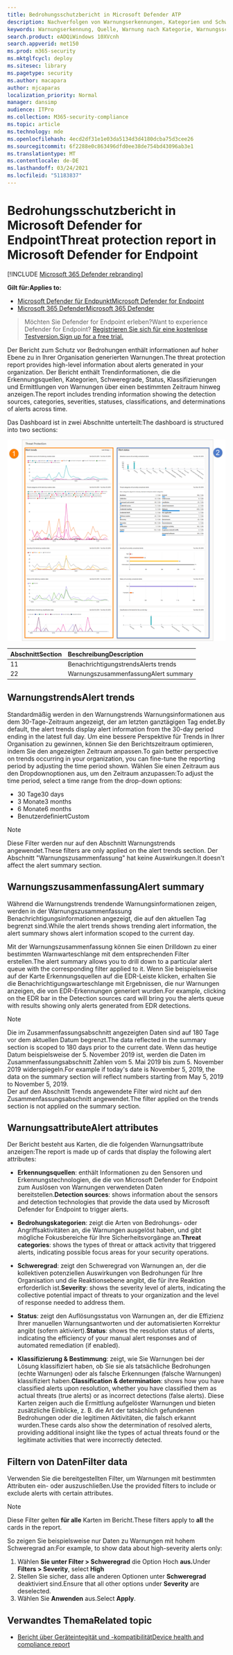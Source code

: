 ```yaml
---
title: Bedrohungsschutzbericht in Microsoft Defender ATP
description: Nachverfolgen von Warnungserkennungen, Kategorien und Schweregrad mithilfe des Bedrohungsschutzberichts
keywords: Warnungserkennung, Quelle, Warnung nach Kategorie, Warnungsschweregrad, Warnungsklassifizierung, Ermittlung
search.product: eADQiWindows 10XVcnh
search.appverid: met150
ms.prod: m365-security
ms.mktglfcycl: deploy
ms.sitesec: library
ms.pagetype: security
ms.author: macapara
author: mjcaparas
localization_priority: Normal
manager: dansimp
audience: ITPro
ms.collection: M365-security-compliance
ms.topic: article
ms.technology: mde
ms.openlocfilehash: 4ecd2df31e1e03da5134d3d4180dcba75d3cee26
ms.sourcegitcommit: 6f2288e0c863496dfd0ee38de754bd43096ab3e1
ms.translationtype: MT
ms.contentlocale: de-DE
ms.lasthandoff: 03/24/2021
ms.locfileid: "51183837"
---
```

# <a name="threat-protection-report-in-microsoft-defender-for-endpoint"></a><span data-ttu-id="39e7e-104">Bedrohungsschutzbericht in Microsoft Defender for Endpoint</span><span class="sxs-lookup"><span data-stu-id="39e7e-104">Threat protection report in Microsoft Defender for Endpoint</span></span>

[!INCLUDE [Microsoft 365 Defender rebranding](../../includes/microsoft-defender.md)]


<span data-ttu-id="39e7e-105">**Gilt für:**</span><span class="sxs-lookup"><span data-stu-id="39e7e-105">**Applies to:**</span></span>
- [<span data-ttu-id="39e7e-106">Microsoft Defender für Endpunkt</span><span class="sxs-lookup"><span data-stu-id="39e7e-106">Microsoft Defender for Endpoint</span></span>](https://go.microsoft.com/fwlink/p/?linkid=2154037)
- [<span data-ttu-id="39e7e-107">Microsoft 365 Defender</span><span class="sxs-lookup"><span data-stu-id="39e7e-107">Microsoft 365 Defender</span></span>](https://go.microsoft.com/fwlink/?linkid=2118804)


> <span data-ttu-id="39e7e-108">Möchten Sie Defender for Endpoint erleben?</span><span class="sxs-lookup"><span data-stu-id="39e7e-108">Want to experience Defender for Endpoint?</span></span> [<span data-ttu-id="39e7e-109">Registrieren Sie sich für eine kostenlose Testversion.</span><span class="sxs-lookup"><span data-stu-id="39e7e-109">Sign up for a free trial.</span></span>](https://www.microsoft.com/microsoft-365/windows/microsoft-defender-atp?ocid=docs-wdatp-pullalerts-abovefoldlink) 

<span data-ttu-id="39e7e-110">Der Bericht zum Schutz vor Bedrohungen enthält informationen auf hoher Ebene zu in Ihrer Organisation generierten Warnungen.</span><span class="sxs-lookup"><span data-stu-id="39e7e-110">The threat protection report provides high-level information about alerts generated in your organization.</span></span> <span data-ttu-id="39e7e-111">Der Bericht enthält Trendinformationen, die die Erkennungsquellen, Kategorien, Schweregrade, Status, Klassifizierungen und Ermittlungen von Warnungen über einen bestimmten Zeitraum hinweg anzeigen.</span><span class="sxs-lookup"><span data-stu-id="39e7e-111">The report includes trending information showing the detection sources, categories, severities, statuses, classifications, and determinations of alerts across time.</span></span>

<span data-ttu-id="39e7e-112">Das Dashboard ist in zwei Abschnitte unterteilt:</span><span class="sxs-lookup"><span data-stu-id="39e7e-112">The dashboard is structured into two sections:</span></span>

![Abbildung des Bedrohungsschutzberichts](images/threat-protection-reports.png)

<span data-ttu-id="39e7e-114">Abschnitt</span><span class="sxs-lookup"><span data-stu-id="39e7e-114">Section</span></span> | <span data-ttu-id="39e7e-115">Beschreibung</span><span class="sxs-lookup"><span data-stu-id="39e7e-115">Description</span></span> 
:---|:---
<span data-ttu-id="39e7e-116">1</span><span class="sxs-lookup"><span data-stu-id="39e7e-116">1</span></span> | <span data-ttu-id="39e7e-117">Benachrichtigungstrends</span><span class="sxs-lookup"><span data-stu-id="39e7e-117">Alerts trends</span></span>
<span data-ttu-id="39e7e-118">2</span><span class="sxs-lookup"><span data-stu-id="39e7e-118">2</span></span> | <span data-ttu-id="39e7e-119">Warnungszusammenfassung</span><span class="sxs-lookup"><span data-stu-id="39e7e-119">Alert summary</span></span>

## <a name="alert-trends"></a><span data-ttu-id="39e7e-120">Warnungstrends</span><span class="sxs-lookup"><span data-stu-id="39e7e-120">Alert trends</span></span>
<span data-ttu-id="39e7e-121">Standardmäßig werden in den Warnungstrends Warnungsinformationen aus dem 30-Tage-Zeitraum angezeigt, der am letzten ganztägigen Tag endet.</span><span class="sxs-lookup"><span data-stu-id="39e7e-121">By default, the alert trends display alert information from the 30-day period ending in the latest full day.</span></span> <span data-ttu-id="39e7e-122">Um eine bessere Perspektive für Trends in Ihrer Organisation zu gewinnen, können Sie den Berichtszeitraum optimieren, indem Sie den angezeigten Zeitraum anpassen.</span><span class="sxs-lookup"><span data-stu-id="39e7e-122">To gain better perspective on trends occurring in your organization, you can fine-tune the reporting period by adjusting the time period shown.</span></span> <span data-ttu-id="39e7e-123">Wählen Sie einen Zeitraum aus den Dropdownoptionen aus, um den Zeitraum anzupassen:</span><span class="sxs-lookup"><span data-stu-id="39e7e-123">To adjust the time period, select a time range from the drop-down options:</span></span>

- <span data-ttu-id="39e7e-124">30 Tage</span><span class="sxs-lookup"><span data-stu-id="39e7e-124">30 days</span></span>
- <span data-ttu-id="39e7e-125">3 Monate</span><span class="sxs-lookup"><span data-stu-id="39e7e-125">3 months</span></span>
- <span data-ttu-id="39e7e-126">6 Monate</span><span class="sxs-lookup"><span data-stu-id="39e7e-126">6 months</span></span>
- <span data-ttu-id="39e7e-127">Benutzerdefiniert</span><span class="sxs-lookup"><span data-stu-id="39e7e-127">Custom</span></span>

>[!NOTE]
><span data-ttu-id="39e7e-128">Diese Filter werden nur auf den Abschnitt Warnungstrends angewendet.</span><span class="sxs-lookup"><span data-stu-id="39e7e-128">These filters are only applied on the alert trends section.</span></span> <span data-ttu-id="39e7e-129">Der Abschnitt "Warnungszusammenfassung" hat keine Auswirkungen.</span><span class="sxs-lookup"><span data-stu-id="39e7e-129">It doesn't affect the alert summary section.</span></span>


## <a name="alert-summary"></a><span data-ttu-id="39e7e-130">Warnungszusammenfassung</span><span class="sxs-lookup"><span data-stu-id="39e7e-130">Alert summary</span></span>
<span data-ttu-id="39e7e-131">Während die Warnungstrends trendende Warnungsinformationen zeigen, werden in der Warnungszusammenfassung Benachrichtigungsinformationen angezeigt, die auf den aktuellen Tag begrenzt sind.</span><span class="sxs-lookup"><span data-stu-id="39e7e-131">While the alert trends shows trending alert information, the alert summary shows alert information scoped to the current day.</span></span>

 <span data-ttu-id="39e7e-132">Mit der Warnungszusammenfassung können Sie einen Drilldown zu einer bestimmten Warnwarteschlange mit dem entsprechenden Filter erstellen.</span><span class="sxs-lookup"><span data-stu-id="39e7e-132">The alert summary allows you to drill down to a particular alert queue with the corresponding filter applied to it.</span></span> <span data-ttu-id="39e7e-133">Wenn Sie beispielsweise auf der Karte Erkennungsquellen auf die EDR-Leiste klicken, erhalten Sie die Benachrichtigungswarteschlange mit Ergebnissen, die nur Warnungen anzeigen, die von EDR-Erkennungen generiert wurden.</span><span class="sxs-lookup"><span data-stu-id="39e7e-133">For example, clicking on the EDR bar in the Detection sources card will bring you the alerts queue with results showing only alerts generated from EDR detections.</span></span> 

>[!NOTE]
><span data-ttu-id="39e7e-134">Die im Zusammenfassungsabschnitt angezeigten Daten sind auf 180 Tage vor dem aktuellen Datum begrenzt.</span><span class="sxs-lookup"><span data-stu-id="39e7e-134">The data reflected in the summary section is scoped to 180 days prior to the current date.</span></span> <span data-ttu-id="39e7e-135">Wenn das heutige Datum beispielsweise der 5. November 2019 ist, werden die Daten im Zusammenfassungsabschnitt Zahlen vom 5. Mai 2019 bis zum 5. November 2019 widerspiegeln.</span><span class="sxs-lookup"><span data-stu-id="39e7e-135">For example if today's date is November 5, 2019, the data on the summary section will reflect numbers starting from May 5, 2019 to November 5, 2019.</span></span><br>
> <span data-ttu-id="39e7e-136">Der auf den Abschnitt Trends angewendete Filter wird nicht auf den Zusammenfassungsabschnitt angewendet.</span><span class="sxs-lookup"><span data-stu-id="39e7e-136">The filter applied on the trends section is not applied on the summary section.</span></span> 

## <a name="alert-attributes"></a><span data-ttu-id="39e7e-137">Warnungsattribute</span><span class="sxs-lookup"><span data-stu-id="39e7e-137">Alert attributes</span></span>
<span data-ttu-id="39e7e-138">Der Bericht besteht aus Karten, die die folgenden Warnungsattribute anzeigen:</span><span class="sxs-lookup"><span data-stu-id="39e7e-138">The report is made up of cards that display the following alert attributes:</span></span>

- <span data-ttu-id="39e7e-139">**Erkennungsquellen**: enthält Informationen zu den Sensoren und Erkennungstechnologien, die die von Microsoft Defender for Endpoint zum Auslösen von Warnungen verwendeten Daten bereitstellen.</span><span class="sxs-lookup"><span data-stu-id="39e7e-139">**Detection sources**: shows information about the sensors and detection technologies that provide the data used by Microsoft Defender for Endpoint to trigger alerts.</span></span>

- <span data-ttu-id="39e7e-140">**Bedrohungskategorien**: zeigt die Arten von Bedrohungs- oder Angriffsaktivitäten an, die Warnungen ausgelöst haben, und gibt mögliche Fokusbereiche für Ihre Sicherheitsvorgänge an.</span><span class="sxs-lookup"><span data-stu-id="39e7e-140">**Threat categories**: shows the types of threat or attack activity that triggered alerts, indicating possible focus areas for your security operations.</span></span>

- <span data-ttu-id="39e7e-141">**Schweregrad**: zeigt den Schweregrad von Warnungen an, der die kollektiven potenziellen Auswirkungen von Bedrohungen für Ihre Organisation und die Reaktionsebene angibt, die für ihre Reaktion erforderlich ist.</span><span class="sxs-lookup"><span data-stu-id="39e7e-141">**Severity**: shows the severity level of alerts, indicating the collective potential impact of threats to your organization and the level of response needed to address them.</span></span>

- <span data-ttu-id="39e7e-142">**Status**: zeigt den Auflösungsstatus von Warnungen an, der die Effizienz Ihrer manuellen Warnungsantworten und der automatisierten Korrektur angibt (sofern aktiviert).</span><span class="sxs-lookup"><span data-stu-id="39e7e-142">**Status**: shows the resolution status of alerts, indicating the efficiency of your manual alert responses and of automated remediation (if enabled).</span></span> 

- <span data-ttu-id="39e7e-143">**Klassifizierung & Bestimmung**: zeigt, wie Sie Warnungen bei der Lösung klassifiziert haben, ob Sie sie als tatsächliche Bedrohungen (echte Warnungen) oder als falsche Erkennungen (falsche Warnungen) klassifiziert haben.</span><span class="sxs-lookup"><span data-stu-id="39e7e-143">**Classification & determination**: shows how you have classified alerts upon resolution, whether you have classified them as actual threats (true alerts) or as incorrect detections (false alerts).</span></span> <span data-ttu-id="39e7e-144">Diese Karten zeigen auch die Ermittlung aufgelöster Warnungen und bieten zusätzliche Einblicke, z. B. die Art der tatsächlich gefundenen Bedrohungen oder die legitimen Aktivitäten, die falsch erkannt wurden.</span><span class="sxs-lookup"><span data-stu-id="39e7e-144">These cards also show the determination of resolved alerts, providing additional insight like the types of actual threats found or the legitimate activities that were incorrectly detected.</span></span>


 

## <a name="filter-data"></a><span data-ttu-id="39e7e-145">Filtern von Daten</span><span class="sxs-lookup"><span data-stu-id="39e7e-145">Filter data</span></span>

<span data-ttu-id="39e7e-146">Verwenden Sie die bereitgestellten Filter, um Warnungen mit bestimmten Attributen ein- oder auszuschließen.</span><span class="sxs-lookup"><span data-stu-id="39e7e-146">Use the provided filters to include or exclude alerts with certain attributes.</span></span>

>[!NOTE]
><span data-ttu-id="39e7e-147">Diese Filter gelten **für alle** Karten im Bericht.</span><span class="sxs-lookup"><span data-stu-id="39e7e-147">These filters apply to **all** the cards in the report.</span></span>

<span data-ttu-id="39e7e-148">So zeigen Sie beispielsweise nur Daten zu Warnungen mit hohem Schweregrad an:</span><span class="sxs-lookup"><span data-stu-id="39e7e-148">For example, to show data about high-severity alerts only:</span></span>

1. <span data-ttu-id="39e7e-149">Wählen **Sie unter Filter > Schweregrad** die Option Hoch **aus.**</span><span class="sxs-lookup"><span data-stu-id="39e7e-149">Under **Filters > Severity**, select **High**</span></span>
2. <span data-ttu-id="39e7e-150">Stellen Sie sicher, dass alle anderen Optionen unter **Schweregrad** deaktiviert sind.</span><span class="sxs-lookup"><span data-stu-id="39e7e-150">Ensure that all other options under **Severity** are deselected.</span></span>
3. <span data-ttu-id="39e7e-151">Wählen Sie **Anwenden** aus.</span><span class="sxs-lookup"><span data-stu-id="39e7e-151">Select **Apply**.</span></span> 

## <a name="related-topic"></a><span data-ttu-id="39e7e-152">Verwandtes Thema</span><span class="sxs-lookup"><span data-stu-id="39e7e-152">Related topic</span></span>
- [<span data-ttu-id="39e7e-153">Bericht über Geräteintegität und -kompatibilität</span><span class="sxs-lookup"><span data-stu-id="39e7e-153">Device health and compliance report</span></span>](machine-reports.md)
